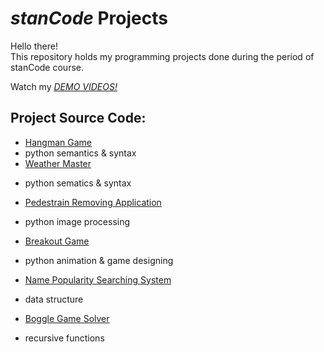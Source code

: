 # *stanCode* Projects
Hello there!\
This repository holds my programming projects done during the period of stanCode course.

Watch my *[DEMO VIDEOS!](https://drive.google.com/drive/folders/1Gi3bn9qPW_gR0ISyGzVPLd5Bztdvd7rF?fbclid=IwAR36BW3v_bHn-Idsh-0_ROSWLwrXOzoervZId25OOzH2LX4b6FCGDfULdDg)*

## Project Source Code:
* [Hangman Game](https://github.com/JohnsonWang0319/MystanCodeProjects/blob/main/stanCode_Projects/hangman_game/hangman.py)
*  python semantics & syntax
* [Weather Master](https://github.com/JohnsonWang0319/MystanCodeProjects/blob/main/stanCode_Projects/weather_master/weather_master.py)
-  python sematics & syntax
* [Pedestrain Removing Application](https://github.com/JohnsonWang0319/MystanCodeProjects/blob/main/stanCode_Projects/my_photoshop/stanCodoshop.py)
-  python image processing
* [Breakout Game](https://github.com/JohnsonWang0319/MystanCodeProjects/blob/main/stanCode_Projects/break_out_game/breakout.py)
-  python animation & game designing
* [Name Popularity Searching System](https://github.com/JohnsonWang0319/MystanCodeProjects/blob/main/stanCode_Projects/name_searching_system/babygraphics.py)
-  data structure
* [Boggle Game Solver](https://github.com/JohnsonWang0319/MystanCodeProjects/blob/main/stanCode_Projects/boggle_game_solver/boggle.py)
-  recursive functions
